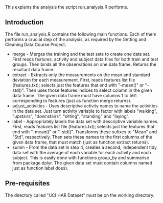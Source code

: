 This explains the analysis the script run_analysis.R performs.

## Introduction

The file run_analysis.R contains the following main functions. Each of them performs a crucial step of the analysis, as required by the Getting and Cleaning Data Course Project.

 * merge - Merges the training and the test sets to create one data set. First reads features, activity and subject data files for both train and test groups. Then binds all the observations on one data frame. Returns the resultant data frame.
 * extract - Extracts only the measurements on the mean and standard deviation for each measurement. First, reads features list file (features.txt); selects just the features that end with "-mean()" or "-std()". Then uses those features indices to select column in the given data frame. The given data frame must have columns 1 to 561 corresponding to features (just as function merge returns).
 * adjust_activities - Uses descriptive activity names to name the activities in the data set. Just turn activity variable to factor with labels "walking", "upstairs", "downstairs", "sitting", "standing" and "laying".
 * label - Appropriately labels the data set with descriptive variable names. First, reads features list file (features.txt); selects just the features that end with "-mean()" or "-std()". Transforms these sufixes to "Mean" and "Std", respectively. Then sets these names to the first columns of the given data frame, that must match (just as function extract returns).
 * summ - From the data set in step 4, creates a second, independent tidy data set with the average of each variable for each activity and each subject. This is easily done with functions group_by and summarise from package dplyr. The given data set must contain columns named just as function label does).

## Pre-requisites

The directory called "UCI HAR Dataset" must be on the working directory.
